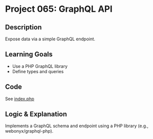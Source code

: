 # Project 065: GraphQL API

## Description
Expose data via a simple GraphQL endpoint.

## Learning Goals
- Use a PHP GraphQL library
- Define types and queries

## Code
See [index.php](index.php)

## Logic & Explanation
Implements a GraphQL schema and endpoint using a PHP library (e.g., webonyx/graphql-php).
